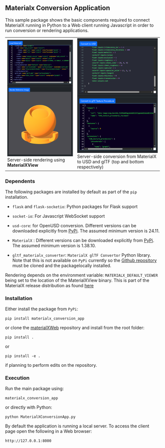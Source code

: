 ## Materialx Conversion Application

This sample package shows the basic components required to connect MaterialX running in Python to a Web client running Javascript in order to run conversion or rendering applications.

<table>
<tr>
<td><img src="./images/converter_render.png" width=100%>
Server-side rendering using <b>MaterialXView</b></td>
<td><img src="./images/converter_usd_gltf_.png" width=100%>
Server-side conversion from MaterialX to USD and glTF (top and
bottom respectively) 
</td>
</tr>
</table>

### Dependents

The following packages are installed by default as part of the `pip` installation. 

- `flask` and `flask-socketio`: Python packages for Flask support
- `socket-io`: For Javascript WebSocket support
- `usd-core`: for OpenUSD conversion. Different versions can be downloaded 
explicitly from <a href="https://pypi.org/project/usd-core/" target="_blank">PyPi</a>. The assumed minimum version is 24.11.
- `MaterialX` : Different versions can be downloaded explicitly from <a href="https://pypi.org/project/MaterialX/" target="_blank">PyPi</a>. The assumed minimum version is 1.38.10.

- `gltf_materialx_converter`: `MaterialX glTF Convertor` Python library. Note that this is not available on `PyPi` currently so the <a href="https://github.com/KhronosGroup/glTF-MaterialX-Converter" target="_blank">Github repository</a> must be cloned and the packagelocally installed.

Rendering depends on the environment variable: `MATERIALX_DEFAULT_VIEWER` being set to the location of the MaterialXView binary. This is part of the MaterialX release distribution as found <a href="https://github.com/AcademySoftwareFoundation/MaterialX/releases" target="_blank">here</a>

### Installation

Either install the package from `PyPi`:

```
pip install materialx_conversion_app
```

or clone the <a href="https://github.com/kwokcb/materialxWeb">materialXWeb</a> repository and install from the root folder:

```
pip install .
```

or 

```
pip install -e .
```
if planning to perform edits on the repository.

### Execution

Run the main package using:
```
materialx_conversion_app
```
or directly with Python:
```
python MaterialXConversionApp.py
```

By default the application is running a local server. To access the client page open the following in a Web browser:
```
http://127.0.0.1:8000
```



